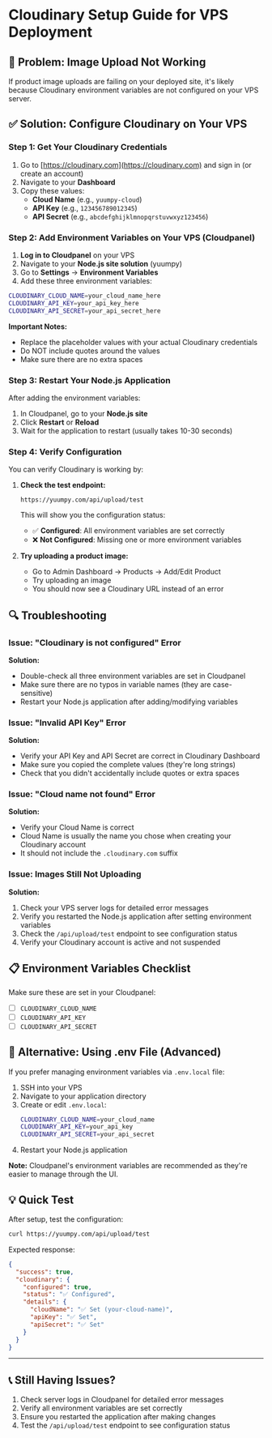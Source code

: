 # Cloudinary Setup Guide for VPS Deployment

## 🔧 Problem: Image Upload Not Working

If product image uploads are failing on your deployed site, it's likely because Cloudinary environment variables are not configured on your VPS server.

## ✅ Solution: Configure Cloudinary on Your VPS

### Step 1: Get Your Cloudinary Credentials

1. Go to [https://cloudinary.com](https://cloudinary.com) and sign in (or create an account)
2. Navigate to your **Dashboard**
3. Copy these values:
   - **Cloud Name** (e.g., `yuumpy-cloud`)
   - **API Key** (e.g., `123456789012345`)
   - **API Secret** (e.g., `abcdefghijklmnopqrstuvwxyz123456`)

### Step 2: Add Environment Variables on Your VPS (Cloudpanel)

1. **Log in to Cloudpanel** on your VPS
2. Navigate to your **Node.js site solution** (yuumpy)
3. Go to **Settings** → **Environment Variables**
4. Add these three environment variables:

```bash
CLOUDINARY_CLOUD_NAME=your_cloud_name_here
CLOUDINARY_API_KEY=your_api_key_here
CLOUDINARY_API_SECRET=your_api_secret_here
```

**Important Notes:**
- Replace the placeholder values with your actual Cloudinary credentials
- Do NOT include quotes around the values
- Make sure there are no extra spaces

### Step 3: Restart Your Node.js Application

After adding the environment variables:

1. In Cloudpanel, go to your **Node.js site**
2. Click **Restart** or **Reload**
3. Wait for the application to restart (usually takes 10-30 seconds)

### Step 4: Verify Configuration

You can verify Cloudinary is working by:

1. **Check the test endpoint:**
   ```
   https://yuumpy.com/api/upload/test
   ```
   
   This will show you the configuration status:
   - ✅ **Configured**: All environment variables are set correctly
   - ❌ **Not Configured**: Missing one or more environment variables

2. **Try uploading a product image:**
   - Go to Admin Dashboard → Products → Add/Edit Product
   - Try uploading an image
   - You should now see a Cloudinary URL instead of an error

## 🔍 Troubleshooting

### Issue: "Cloudinary is not configured" Error

**Solution:**
- Double-check all three environment variables are set in Cloudpanel
- Make sure there are no typos in variable names (they are case-sensitive)
- Restart your Node.js application after adding/modifying variables

### Issue: "Invalid API Key" Error

**Solution:**
- Verify your API Key and API Secret are correct in Cloudinary Dashboard
- Make sure you copied the complete values (they're long strings)
- Check that you didn't accidentally include quotes or extra spaces

### Issue: "Cloud name not found" Error

**Solution:**
- Verify your Cloud Name is correct
- Cloud Name is usually the name you chose when creating your Cloudinary account
- It should not include the `.cloudinary.com` suffix

### Issue: Images Still Not Uploading

**Solution:**
1. Check your VPS server logs for detailed error messages
2. Verify you restarted the Node.js application after setting environment variables
3. Check the `/api/upload/test` endpoint to see configuration status
4. Verify your Cloudinary account is active and not suspended

## 📋 Environment Variables Checklist

Make sure these are set in your Cloudpanel:

- [ ] `CLOUDINARY_CLOUD_NAME`
- [ ] `CLOUDINARY_API_KEY`
- [ ] `CLOUDINARY_API_SECRET`

## 🚀 Alternative: Using .env File (Advanced)

If you prefer managing environment variables via `.env.local` file:

1. SSH into your VPS
2. Navigate to your application directory
3. Create or edit `.env.local`:
   ```bash
   CLOUDINARY_CLOUD_NAME=your_cloud_name
   CLOUDINARY_API_KEY=your_api_key
   CLOUDINARY_API_SECRET=your_api_secret
   ```
4. Restart your Node.js application

**Note:** Cloudpanel's environment variables are recommended as they're easier to manage through the UI.

## 💡 Quick Test

After setup, test the configuration:

```bash
curl https://yuumpy.com/api/upload/test
```

Expected response:
```json
{
  "success": true,
  "cloudinary": {
    "configured": true,
    "status": "✅ Configured",
    "details": {
      "cloudName": "✅ Set (your-cloud-name)",
      "apiKey": "✅ Set",
      "apiSecret": "✅ Set"
    }
  }
}
```

---

## 📞 Still Having Issues?

1. Check server logs in Cloudpanel for detailed error messages
2. Verify all environment variables are set correctly
3. Ensure you restarted the application after making changes
4. Test the `/api/upload/test` endpoint to see configuration status

